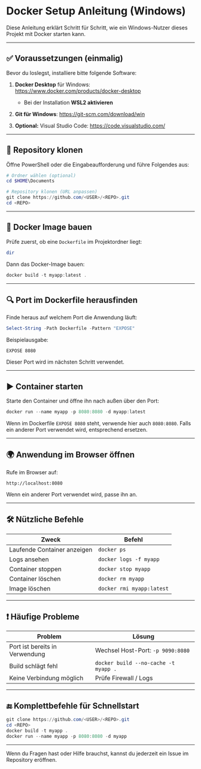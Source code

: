 # Docker Setup Anleitung (Windows)

Diese Anleitung erklärt Schritt für Schritt, wie ein Windows-Nutzer dieses Projekt mit Docker starten kann.

---

## ✅ Voraussetzungen (einmalig)

Bevor du loslegst, installiere bitte folgende Software:

1. **Docker Desktop** für Windows:
   https://www.docker.com/products/docker-desktop
   - Bei der Installation **WSL2 aktivieren**

2. **Git für Windows**:
   https://git-scm.com/download/win

3. **Optional:** Visual Studio Code:
   https://code.visualstudio.com/

---

## 🚀 Repository klonen
Öffne PowerShell oder die Eingabeaufforderung und führe Folgendes aus:

```powershell
# Ordner wählen (optional)
cd $HOME\Documents

# Repository klonen (URL anpassen)
git clone https://github.com/<USER>/<REPO>.git
cd <REPO>
```

---

## 🔧 Docker Image bauen
Prüfe zuerst, ob eine `Dockerfile` im Projektordner liegt:

```powershell
dir
```

Dann das Docker-Image bauen:

```powershell
docker build -t myapp:latest .
```

---

## 🔍 Port im Dockerfile herausfinden
Finde heraus auf welchem Port die Anwendung läuft:

```powershell
Select-String -Path Dockerfile -Pattern "EXPOSE"
```

Beispielausgabe:
```
EXPOSE 8080
```
Dieser Port wird im nächsten Schritt verwendet.

---

## ▶️ Container starten
Starte den Container und öffne ihn nach außen über den Port:

```powershell
docker run --name myapp -p 8080:8080 -d myapp:latest
```

Wenn im Dockerfile `EXPOSE 8080` steht, verwende hier auch `8080:8080`. Falls ein anderer Port verwendet wird, entsprechend ersetzen.

---

## 🌍 Anwendung im Browser öffnen
Rufe im Browser auf:
```
http://localhost:8080
```
Wenn ein anderer Port verwendet wird, passe ihn an.

---

## 🛠️ Nützliche Befehle
| Zweck | Befehl |
|-------|--------|
| Laufende Container anzeigen | `docker ps` |
| Logs ansehen | `docker logs -f myapp` |
| Container stoppen | `docker stop myapp` |
| Container löschen | `docker rm myapp` |
| Image löschen | `docker rmi myapp:latest` |

---

## ❗ Häufige Probleme
| Problem | Lösung |
|----------|--------|
| Port ist bereits in Verwendung | Wechsel Host-Port: `-p 9090:8080` |
| Build schlägt fehl | `docker build --no-cache -t myapp .` |
| Keine Verbindung möglich | Prüfe Firewall / Logs | `docker logs -f myapp` |

---

## 🔚 Komplettbefehle für Schnellstart
```powershell
git clone https://github.com/<USER>/<REPO>.git
cd <REPO>
docker build -t myapp .
docker run --name myapp -p 8080:8080 -d myapp
```

---

Wenn du Fragen hast oder Hilfe brauchst, kannst du jederzeit ein Issue im Repository eröffnen.





